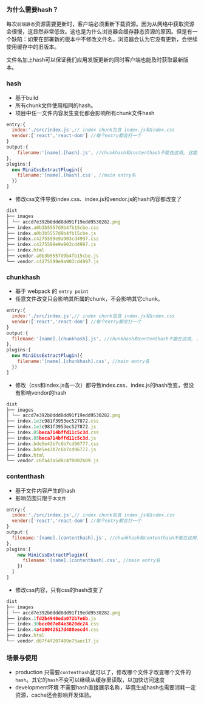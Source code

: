 ### 为什么需要hash？

每次`前端静态`资源需要更新时，客户端必须重新下载资源。因为从网络中获取资源会很慢，这显然非常低效。这也是为什么浏览器会缓存静态资源的原因。但是有一个缺陷：如果在部署新的版本中不修改文件名，浏览器会认为它没有更新，会继续使用缓存中的旧版本。

文件名加上hash可以保证我们应用发版更新的同时客户端也能及时获取最新版本。

### hash

- 基于build
- 所有chunk文件使用相同的hash。
- 项目中任一文件内容发生变化都会影响所有chunk文件hash

```javascript
entry:{
  index:'./src/index.js',// index chunk包含 index.js和index.css
  vendor:['react','react-dom'] //每个entry都会打一个
}
output:{
	filename:'[name].[hash].js', //chunkhash和contenthash不能在这用, 这能用hash
},
plugins:[
  new MiniCssExtractPlugin({
    filename:'[name].[hash].css', //main entry名
  })
]

```

- 修改css文件导致index.css、index.js和vendor.js的hash内容都改变了

```javascript
dist
├── images
│ └── accd7e392b0ddd8dd91f19edd9530282.png
├── index.a0b3b5557d9b4fb15cbe.css
├── index.a0b3b5557d9b4fb15cbe.js
├── index.c4275599e9a903cd4997.css
├── index.c4275599e9a903cd4997.js
├── index.html
├── vendor.a0b3b5557d9b4fb15cbe.js
└── vendor.c4275599e9a903cd4997.js
```

### chunkhash

- 基于 webpack 的 `entry point`
- 任意文件改变只会影响其所属的chunk，不会影响其它chunk。

```javascript
entry:{
  index:'./src/index.js',// index chunk包含 index.js和index.css
  vendor:['react','react-dom'] //每个entry都会打一个
}
output:{
  filename:'[name].[chunkhash].js', //chunkhash和contenthash不能在这用, 这能用hash
},
plugins:[
  new MiniCssExtractPlugin({
    filename:'[name].[chunkhash].css', //main entry名
  })
]

```

- 修改（css和index.js各一次）都导致index.css、index.js的hash改变，但没有影响vendor的hash

```javascript
dist
├── images
│ └── accd7e392b0ddd8dd91f19edd9530282.png
├── index.1e3c981f3953ec527872.css
├── index.1e3c981f3953ec527872.js
├── index.85beca714bffd11c5c3d.css
├── index.85beca714bffd11c5c3d.js
├── index.bde5e43b7c6b7cd96777.css
├── index.bde5e43b7c6b7cd96777.js
├── index.html
└── vendor.c6fa41a5d8c4f0002b09.js
```

### contenthash

- 基于文件内容产生的hash
- 影响范围只限于`本文件`

```javascript
entry:{
  index:'./src/index.js',// index chunk包含 index.js和index.css
  vendor:['react','react-dom'] //每个entry都会打一个
}
output:{
  filename:'[name].[contenthash].js', //chunkhash和contenthash不能在这用, 这能用hash
},
plugins:[
    new MiniCssExtractPlugin({
      filename:'[name].[contenthash].css', //main entry名
    })
  ]
]
```

- 修改css内容，只有css的hash改变了

```javascript
dist
├── images
│ └── accd7e392b0ddd8dd91f19edd9530282.png
├── index.1fd2b4940eda072b7e6b.js
├── index.30bcc0d7e84e3620dc24.css
├── index.4a410042517d488eecd4.css
├── index.html
└── vendor.d67f4f207409e75aec17.js
```

### 场景与使用

- production 只需要`contenthash`就可以了，修改哪个文件才改变哪个文件的`hash`。其它的`hash`不变可以继续从缓存里读取，以加快访问速度
- development环境 不需要hash直接展示名称，毕竟生成hash也需要消耗一定资源，cache还会影响开发体验。

